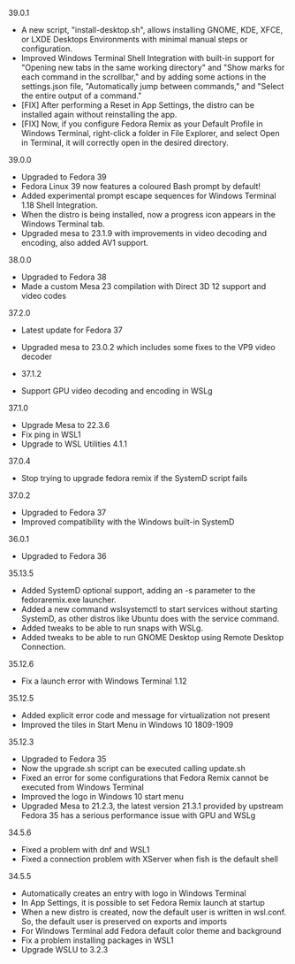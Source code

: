39.0.1
* A new script, "install-desktop.sh", allows installing GNOME, KDE, XFCE, or LXDE Desktops Environments with minimal manual steps or configuration.
* Improved Windows Terminal Shell Integration with built-in support for "Opening new tabs in the same working directory" and
  "Show marks for each command in the scrollbar," and by adding some actions in the settings.json file, "Automatically jump between commands," and "Select the entire output of a command."
* [FIX] After performing a Reset in App Settings, the distro can be installed again without reinstalling the app.
* [FIX] Now, if you configure Fedora Remix as your Default Profile in Windows Terminal, right-click a folder in File Explorer, and select Open in Terminal, it will correctly open in the desired directory.

39.0.0
* Upgraded to Fedora 39
* Fedora Linux 39 now features a coloured Bash prompt by default!
* Added experimental prompt escape sequences for Windows Terminal 1.18 Shell Integration.
* When the distro is being installed, now a progress icon appears in the Windows Terminal tab.
* Upgraded mesa to 23.1.9 with improvements in video decoding and encoding, also added AV1 support.

38.0.0
* Upgraded to Fedora 38
* Made a custom Mesa 23 compilation with Direct 3D 12 support and video codes

37.2.0
* Latest update for Fedora 37
* Upgraded mesa to 23.0.2 which includes some fixes to the VP9 video decoder

* 37.1.2
* Support GPU video decoding and encoding in WSLg

37.1.0
* Upgrade Mesa to 22.3.6
* Fix ping in WSL1
* Upgrade to WSL Utilities 4.1.1

37.0.4
* Stop trying to upgrade fedora remix if the SystemD script fails

37.0.2
* Upgraded to Fedora 37
* Improved compatibility with the Windows built-in SystemD

36.0.1
* Upgraded to Fedora 36

35.13.5
* Added SystemD optional support, adding an -s parameter to the fedoraremix.exe launcher.
* Added a new command wslsystemctl to start services without starting SystemD, as other distros like Ubuntu does with the service command.
* Added tweaks to be able to run snaps with WSLg.
* Added tweaks to be able to run GNOME Desktop using Remote Desktop Connection.

35.12.6
* Fix a launch error with Windows Terminal 1.12

35.12.5
* Added explicit error code and message for virtualization not present
* Improved the tiles in Start Menu in Windows 10 1809-1909

35.12.3
* Upgraded to Fedora 35
* Now the upgrade.sh script can be executed calling update.sh
* Fixed an error for some configurations that Fedora Remix cannot be executed from Windows Terminal
* Improved the logo in Windows 10 start menu
* Upgraded Mesa to 21.2.3, the latest version 21.3.1 provided by upstream Fedora 35 has a serious performance issue with GPU and WSLg

34.5.6
* Fixed a problem with dnf and WSL1
* Fixed a connection problem with XServer when fish is the default shell

34.5.5
* Automatically creates an entry with logo in Windows Terminal
* In App Settings, it is possible to set Fedora Remix launch at startup
* When a new distro is created, now the default user is written in wsl.conf. So, the default user is preserved on exports and imports
* For Windows Terminal add Fedora default color theme and background
* Fix a problem installing packages in WSL1
* Upgrade WSLU to 3.2.3
